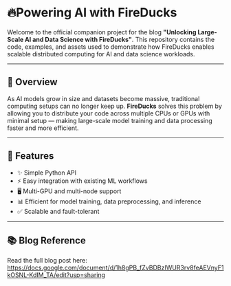 # 🔥Powering AI with FireDucks
Welcome to the official companion project for the blog **"Unlocking Large-Scale AI and Data Science with FireDucks"**. This repository contains the code, examples, and assets used to demonstrate how FireDucks enables scalable distributed computing for AI and data science workloads.

---

## 📖 Overview

As AI models grow in size and datasets become massive, traditional computing setups can no longer keep up. **FireDucks** solves this problem by allowing you to distribute your code across multiple CPUs or GPUs with minimal setup — making large-scale model training and data processing faster and more efficient.

---

## 🚀 Features

- ✨ Simple Python API
- ⚡ Easy integration with existing ML workflows
- 🖥️ Multi-GPU and multi-node support
- 📊 Efficient for model training, data preprocessing, and inference
- ✅ Scalable and fault-tolerant

---

## 📚 Blog Reference
Read the full blog post here: https://docs.google.com/document/d/1h8gPB_fZvBDBzIWUR3rv8feAEVnyF1kOSNL-KdIM_TA/edit?usp=sharing

